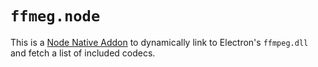 # `ffmeg.node`

This is a [Node Native Addon](https://nodejs.org/docs/latest-v12.x/api/n-api.html) to dynamically link to Electron's `ffmpeg.dll` and fetch a list of included codecs.
